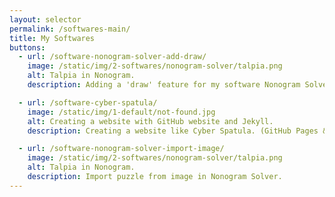 ```yaml
---
layout: selector
permalink: /softwares-main/
title: My Softwares
buttons:
  - url: /software-nonogram-solver-add-draw/
    image: /static/img/2-softwares/nonogram-solver/talpia.png
    alt: Talpia in Nonogram.
    description: Adding a 'draw' feature for my software Nonogram Solver.

  - url: /software-cyber-spatula/
    image: /static/img/1-default/not-found.jpg
    alt: Creating a website with GitHub website and Jekyll.
    description: Creating a website like Cyber Spatula. (GitHub Pages & Jekyll)

  - url: /software-nonogram-solver-import-image/
    image: /static/img/2-softwares/nonogram-solver/talpia.png
    alt: Talpia in Nonogram.
    description: Import puzzle from image in Nonogram Solver.
---
```

